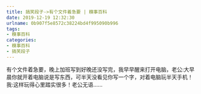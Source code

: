 ```yaml
---
title: 搞笑段子->有个文件着急要 | 糗事百科
date: 2019-12-19 12:32:30
urlname: 0b907f5e8572c38224bd4f995090b996
tags: 
- 糗事百科
categories:
- 糗事百科
- 搞笑段子
---
```

有个文件着急要，晚上加班写到好晚还没写完，我早早醒来打开电脑，老公:大早晨你就开着电脑说是写东西，可半天没看见你写一个字，对着电脑玩半天手机！我:这样玩得心里踏实很多！老公无语……


